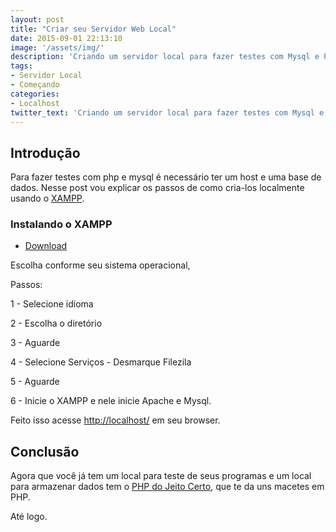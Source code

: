 ```yaml
---
layout: post
title: "Criar seu Servidor Web Local"
date: 2015-09-01 22:13:10
image: '/assets/img/'
description: 'Criando um servidor local para fazer testes com Mysql e PHP.'
tags:
- Servidor Local
- Começando
categories:
- Localhost
twitter_text: 'Criando um servidor local para fazer testes com Mysql e PHP.'
---
```


## Introdução

Para fazer testes com php e mysql é necessário ter um host e uma base de dados.
Nesse post vou explicar os passos de como cria-los localmente  usando o [XAMPP](https://www.apachefriends.org/pt_br/index.html).


### Instalando o XAMPP

- [Download](https://www.apachefriends.org/pt_br/index.html)

Escolha conforme seu sistema operacional, 

Passos:

1 - Selecione idioma

2 - Escolha o diretório

3 - Aguarde

4 - Selecione Serviços - Desmarque Filezila

5 - Aguarde

6 - Inicie o XAMPP e nele inicie Apache e Mysql.

Feito isso acesse [http://localhost/](http://localhost/) em seu browser.

## Conclusão

Agora que você já tem um local para teste de seus programas e um local para armazenar dados tem o [PHP do Jeito Certo](http://br.phptherightway.com), 
que te da uns macetes em PHP.

Até logo.
